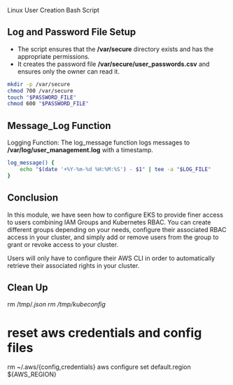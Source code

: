 Linux User Creation Bash Script

## Log and Password File Setup

* The script ensures that the **/var/secure** directory exists and has the appropriate permissions.
* It creates the password file **/var/secure/user_passwords.csv** and ensures only the owner can read it.
```bash
mkdir -p /var/secure
chmod 700 /var/secure
touch "$PASSWORD_FILE"
chmod 600 "$PASSWORD_FILE"
```

## Message_Log Function
Logging Function: The log_message function logs messages to **/var/log/user_management.log** with a timestamp.
```bash
log_message() {
    echo "$(date '+%Y-%m-%d %H:%M:%S') - $1" | tee -a "$LOG_FILE"
}
```

## Conclusion

In this module, we have seen how to configure EKS to provide finer access to users combining IAM Groups and Kubernetes RBAC.
You can create different groups depending on your needs, configure their associated RBAC access in your cluster, and simply add or remove users from the group to grant or revoke access to your cluster.

Users will only have to configure their AWS CLI in order to automatically retrieve their associated rights in your cluster.


## Clean Up

rm /tmp/*.json
rm /tmp/kubeconfig*

# reset aws credentials and config files
rm  ~/.aws/{config,credentials}
aws configure set default.region ${AWS_REGION}